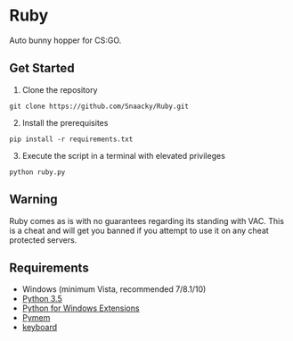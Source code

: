 # Ruby
Auto bunny hopper for CS:GO.

## Get Started
1. Clone the repository
```
git clone https://github.com/Snaacky/Ruby.git
```

2. Install the prerequisites
```
pip install -r requirements.txt
```

3. Execute the script in a terminal with elevated privileges 
```
python ruby.py
```

## Warning
Ruby comes as is with no guarantees regarding its standing with VAC. This is a cheat and will get you banned if you attempt to use it on any cheat protected servers.

## Requirements
* Windows (minimum Vista, recommended 7/8.1/10)
* [Python 3.5](https://www.python.org/downloads/)
* [Python for Windows Extensions](https://github.com/mhammond/pywin32)
* [Pymem](https://github.com/srounet/Pymem)
* [keyboard](https://github.com/boppreh/keyboard)
